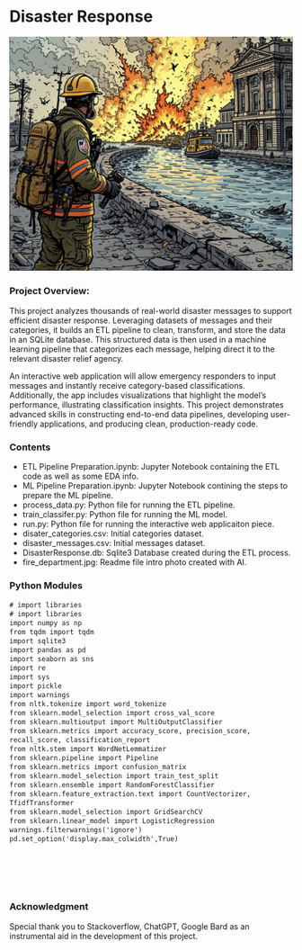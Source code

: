 # Disaster Response
![Image](fire_department.jpg)
###  **Project Overview:**
This project analyzes thousands of real-world disaster messages to support efficient disaster response. Leveraging datasets of messages and their categories, it builds an ETL pipeline to clean, transform, and store the data in an SQLite database. This structured data is then used in a machine learning pipeline that categorizes each message, helping direct it to the relevant disaster relief agency.

An interactive web application will allow emergency responders to input messages and instantly receive category-based classifications. Additionally, the app includes visualizations that highlight the model’s performance, illustrating classification insights. This project demonstrates advanced skills in constructing end-to-end data pipelines, developing user-friendly applications, and producing clean, production-ready code.

### Contents
- ETL Pipeline Preparation.ipynb: Jupyter Notebook containing the ETL code as well as some EDA info.
- ML Pipeline Preparation.ipynb: Jupyter Notebook contining the steps to prepare the ML pipeline.
- process_data.py: Python file for running the ETL pipeline.
- train_classifer.py: Python file for running the ML model.
- run.py: Python file for running the interactive web applicaiton piece. 
- disater_categories.csv: Initial categories dataset.
- disaster_messages.csv: Initial messages dataset.
- DisasterResponse.db: Sqlite3 Database created during the ETL process.
- fire_department.jpg: Readme file intro photo created with AI.

### Python Modules
```
# import libraries
# import libraries
import numpy as np
from tqdm import tqdm
import sqlite3
import pandas as pd
import seaborn as sns
import re
import sys
import pickle
import warnings
from nltk.tokenize import word_tokenize
from sklearn.model_selection import cross_val_score
from sklearn.multioutput import MultiOutputClassifier
from sklearn.metrics import accuracy_score, precision_score, recall_score, classification_report
from nltk.stem import WordNetLemmatizer
from sklearn.pipeline import Pipeline
from sklearn.metrics import confusion_matrix
from sklearn.model_selection import train_test_split
from sklearn.ensemble import RandomForestClassifier
from sklearn.feature_extraction.text import CountVectorizer, TfidfTransformer
from sklearn.model_selection import GridSearchCV
from sklearn.linear_model import LogisticRegression
warnings.filterwarnings('ignore')
pd.set_option('display.max_colwidth',True)






```
### Acknowledgment
Special thank you to Stackoverflow, ChatGPT, Google Bard as an instrumental aid in the development of this project.
